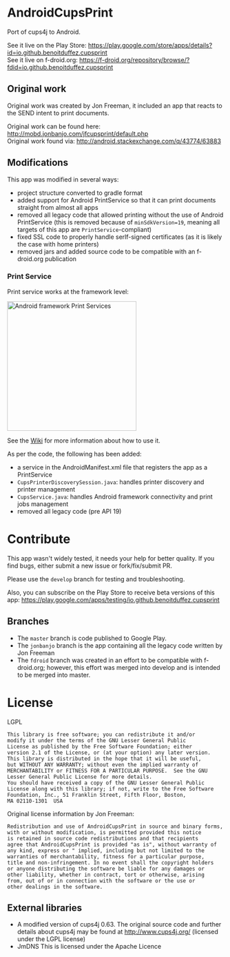 # AndroidCupsPrint

Port of cups4j to Android.

See it live on the Play Store: https://play.google.com/store/apps/details?id=io.github.benoitduffez.cupsprint  
See it live on f-droid.org: https://f-droid.org/repository/browse/?fdid=io.github.benoitduffez.cupsprint

## Original work

Original work was created by Jon Freeman, it included an app that reacts to the SEND intent to print documents.

Original work can be found here: http://mobd.jonbanjo.com/jfcupsprint/default.php  
Original work found via: http://android.stackexchange.com/q/43774/63883

## Modifications

This app was modified in several ways:

* project structure converted to gradle format
* added support for Android PrintService so that it can print documents straight from almost all apps
* removed all legacy code that allowed printing without the use of Android PrintService (this is removed because of `minSdkVersion=19`, meaning all targets of this app are `PrintService`-compliant)
* fixed SSL code to properly handle serlf-signed certificates (as it is likely the case with home printers)
* removed jars and added source code to be compatible with an f-droid.org publication
 
### Print Service

Print service works at the framework level:

<img alt="Android framework Print Services" src="http://i.imgur.com/FIBi7vl.png" width="300" />

See the [Wiki](https://github.com/BenoitDuffez/AndroidCupsPrint/wiki) for more information about how to use it.

As per the code, the following has been added:

* a service in the AndroidManifest.xml file that registers the app as a PrintService
* `CupsPrinterDiscoverySession.java`: handles printer discovery and printer management
* `CupsService.java`: handles Android framework connectivity and print jobs management
* removed all legacy code (pre API 19)

# Contribute

This app wasn't widely tested, it needs your help for better quality. If you find bugs, either submit a new issue or fork/fix/submit PR.

Please use the `develop` branch for testing and troubleshooting.

Also, you can subscribe on the Play Store to receive beta versions of this app: https://play.google.com/apps/testing/io.github.benoitduffez.cupsprint

## Branches

* The `master` branch is code published to Google Play.
* The `jonbanjo` branch is the app containing all the legacy code written by Jon Freeman
* The `fdroid` branch was created in an effort to be compatible with f-droid.org; however, this effort was merged into develop and is intended to be merged into master.

# License

LGPL

```
This library is free software; you can redistribute it and/or
modify it under the terms of the GNU Lesser General Public
License as published by the Free Software Foundation; either
version 2.1 of the License, or (at your option) any later version.
This library is distributed in the hope that it will be useful,
but WITHOUT ANY WARRANTY; without even the implied warranty of
MERCHANTABILITY or FITNESS FOR A PARTICULAR PURPOSE.  See the GNU
Lesser General Public License for more details.
You should have received a copy of the GNU Lesser General Public
License along with this library; if not, write to the Free Software
Foundation, Inc., 51 Franklin Street, Fifth Floor, Boston,
MA 02110-1301  USA
```

Original license information by Jon Freeman:

```
Redistribution and use of AndroidCupsPrint in source and binary forms,
with or without modification, is permitted provided this notice
is retained in source code redistributions and that recipients
agree that AndroidCupsPrint is provided "as is", without warranty of
any kind, express or " implied, including but not limited to the
warranties of merchantability, fitness for a particular purpose,
title and non-infringement. In no event shall the copyright holders
or anyone distributing the software be liable for any damages or
other liability, whether in contract, tort or otherwise, arising
from, out of or in connection with the software or the use or
other dealings in the software.
```

## External libraries

* A modified version of cups4j 0.63. The original source code and further details about cups4j may be found at http://www.cups4j.org/ (licensed under the LGPL license)
* JmDNS This is licensed under the Apache Licence


